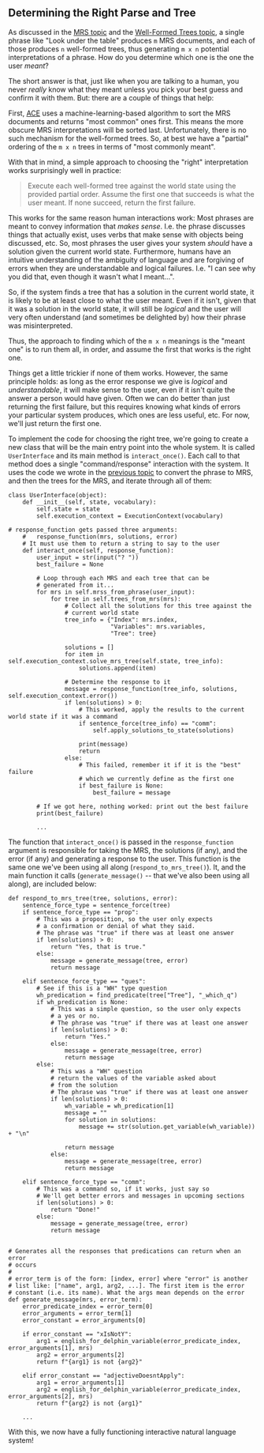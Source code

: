 ## Determining the Right Parse and Tree
As discussed in the [MRS topic](devhowtoMRS) and the [Well-Formed Trees topic](devhowtoWellFormedTree), a single phrase like "Look under the table" produces `m` MRS documents, and each of those produces `n` well-formed trees, thus generating `m x n` potential interpretations of a phrase. How do you determine which one is the one the user *meant*?

The short answer is that, just like when you are talking to a human, you never *really* know what they meant unless you pick your best guess and confirm it with them. But: there are a couple of things that help: 

First, [ACE](http://sweaglesw.org/linguistics/ace/) uses a machine-learning-based algorithm to sort the MRS documents and returns "most common" ones first. This means the more obscure MRS interpretations will be sorted last. Unfortunately, there is no such mechanism for the well-formed trees. So, at best we have a "partial" ordering of the `m x n` trees in terms of "most commonly meant". 

With that in mind, a simple approach to choosing the "right" interpretation works surprisingly well in practice: 

> Execute each well-formed tree against the world state using the provided partial order. Assume the first one that succeeds is what the user meant. If none succeed, return the first failure.

This works for the same reason human interactions work: Most phrases are meant to convey information that *makes sense*. I.e. the phrase discusses things that actually exist, uses verbs that make sense with objects being discussed, etc. So, most phrases the user gives your system *should* have a solution given the current world state. Furthermore, humans have an intuitive understanding of the ambiguity of language and are forgiving of errors when they are understandable and logical failures. I.e. "I can see why you did that, even though it wasn't what I meant...". 

So, if the system finds a tree that has a solution in the current world state, it is likely to be at least close to what the user meant. Even if it isn't, given that it was a solution in the world state, it will still be *logical* and the user will very often understand (and sometimes be delighted by) how their phrase was misinterpreted.

Thus, the approach to finding which of the `m x n` meanings is the "meant one" is to run them all, in order, and assume the first that works is the right one.

Things get a little trickier if none of them works. However, the same principle holds: as long as the error response we give is *logical* and *understandable*, it will make sense to the user, even if it isn't quite the answer a person would have given. Often we can do better than just returning the first failure, but this requires knowing what kinds of errors your particular system produces, which ones are less useful, etc. For now, we'll just return the first one.


To implement the code for choosing the right tree, we're going to create a new class that will be the main entry point into the whole system. It is called `UserInterface` and its main method is `interact_once()`. Each call to that method does a single "command/response" interaction with the system. It uses the code we wrote in the [previous topic](devhowtoGenerateMRSAndTrees) to convert the phrase to MRS, and then the trees for the MRS, and iterate through all of them:

~~~
class UserInterface(object):
    def __init__(self, state, vocabulary):
        self.state = state
        self.execution_context = ExecutionContext(vocabulary)

# response_function gets passed three arguments:
    #   response_function(mrs, solutions, error)
    # It must use them to return a string to say to the user
    def interact_once(self, response_function):
        user_input = str(input("? "))
        best_failure = None

        # Loop through each MRS and each tree that can be
        # generated from it...
        for mrs in self.mrss_from_phrase(user_input):
            for tree in self.trees_from_mrs(mrs):
                # Collect all the solutions for this tree against the
                # current world state
                tree_info = {"Index": mrs.index,
                             "Variables": mrs.variables,
                             "Tree": tree}

                solutions = []
                for item in self.execution_context.solve_mrs_tree(self.state, tree_info):
                    solutions.append(item)

                # Determine the response to it
                message = response_function(tree_info, solutions, self.execution_context.error())
                if len(solutions) > 0:
                    # This worked, apply the results to the current world state if it was a command
                    if sentence_force(tree_info) == "comm":
                        self.apply_solutions_to_state(solutions)

                    print(message)
                    return
                else:
                    # This failed, remember it if it is the "best" failure
                    # which we currently define as the first one
                    if best_failure is None:
                        best_failure = message

        # If we got here, nothing worked: print out the best failure
        print(best_failure)
        
        ...
~~~

The function that `interact_once()` is passed in the `response_function` argument is responsible for taking the MRS, the solutions (if any), and the error (if any) and generating a response to the user. This function is the same one we've been using all along (`respond_to_mrs_tree()`). It, and the main function it calls (`generate_message()` -- that we've also been using all along), are included below:

~~~
def respond_to_mrs_tree(tree, solutions, error):
    sentence_force_type = sentence_force(tree)
    if sentence_force_type == "prop":
        # This was a proposition, so the user only expects
        # a confirmation or denial of what they said.
        # The phrase was "true" if there was at least one answer
        if len(solutions) > 0:
            return "Yes, that is true."
        else:
            message = generate_message(tree, error)
            return message

    elif sentence_force_type == "ques":
        # See if this is a "WH" type question
        wh_predication = find_predicate(tree["Tree"], "_which_q")
        if wh_predication is None:
            # This was a simple question, so the user only expects
            # a yes or no.
            # The phrase was "true" if there was at least one answer
            if len(solutions) > 0:
                return "Yes."
            else:
                message = generate_message(tree, error)
                return message
        else:
            # This was a "WH" question
            # return the values of the variable asked about
            # from the solution
            # The phrase was "true" if there was at least one answer
            if len(solutions) > 0:
                wh_variable = wh_predication[1]
                message = ""
                for solution in solutions:
                    message += str(solution.get_variable(wh_variable)) + "\n"

                return message
            else:
                message = generate_message(tree, error)
                return message

    elif sentence_force_type == "comm":
        # This was a command so, if it works, just say so
        # We'll get better errors and messages in upcoming sections
        if len(solutions) > 0:
            return "Done!"
        else:
            message = generate_message(tree, error)
            return message


# Generates all the responses that predications can return when an error
# occurs
#
# error_term is of the form: [index, error] where "error" is another
# list like: ["name", arg1, arg2, ...]. The first item is the error
# constant (i.e. its name). What the args mean depends on the error
def generate_message(mrs, error_term):
    error_predicate_index = error_term[0]
    error_arguments = error_term[1]
    error_constant = error_arguments[0]

    if error_constant == "xIsNotY":
        arg1 = english_for_delphin_variable(error_predicate_index, error_arguments[1], mrs)
        arg2 = error_arguments[2]
        return f"{arg1} is not {arg2}"

    elif error_constant == "adjectiveDoesntApply":
        arg1 = error_arguments[1]
        arg2 = english_for_delphin_variable(error_predicate_index, error_arguments[2], mrs)
        return f"{arg2} is not {arg1}"
        
    ...
~~~

With this, we now have a fully functioning interactive natural language system!